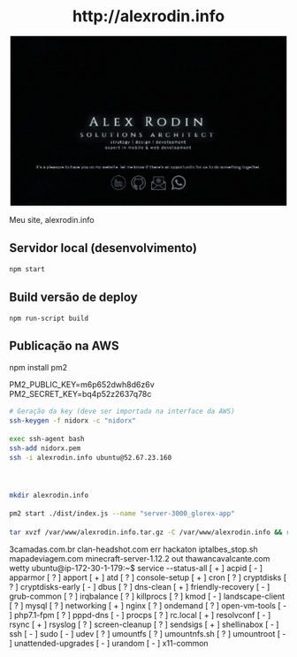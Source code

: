 <div align="center">
    <h1>http://alexrodin.info</h1>
    <p align="center">
        <a href="http://alexrodin.info">
            <img src="./docs/screen.gif" width="500" />
        </a>
    </p>
</div>

Meu site, alexrodin.info


## Servidor local (desenvolvimento)

```bash
npm start
```

## Build versão de deploy

```bash
npm run-script build
```

## Publicação na AWS

npm install pm2

PM2_PUBLIC_KEY=m6p652dwh8d6z6v
PM2_SECRET_KEY=bq4p52z2637q78c

```bash
# Geração da key (deve ser importada na interface da AWS)
ssh-keygen -f nidorx -c "nidorx"

exec ssh-agent bash
ssh-add nidorx.pem
ssh -i alexrodin.info ubuntu@52.67.23.160



mkdir alexrodin.info

pm2 start ./dist/index.js --name "server-3000_glorex-app"

tar xvzf /var/www/alexrodin.info.tar.gz -C /var/www/alexrodin.info && rm /var/www/alexrodin.info.tar.gz
```







3camadas.com.br  clan-headshot.com  err  hackaton  iptalbes_stop.sh  mapadeviagem.com  minecraft-server-1.12.2  out  thawancavalcante.com  wetty
ubuntu@ip-172-30-1-179:~$ service --status-all
 [ + ]  acpid
 [ - ]  apparmor
 [ ? ]  apport
 [ + ]  atd
 [ ? ]  console-setup
 [ + ]  cron
 [ ? ]  cryptdisks
 [ ? ]  cryptdisks-early
 [ - ]  dbus
 [ ? ]  dns-clean
 [ + ]  friendly-recovery
 [ - ]  grub-common
 [ ? ]  irqbalance
 [ ? ]  killprocs
 [ ? ]  kmod
 [ - ]  landscape-client
 [ ? ]  mysql
 [ ? ]  networking
 [ + ]  nginx
 [ ? ]  ondemand
 [ ? ]  open-vm-tools
 [ - ]  php7.1-fpm
 [ ? ]  pppd-dns
 [ - ]  procps
 [ ? ]  rc.local
 [ + ]  resolvconf
 [ - ]  rsync
 [ + ]  rsyslog
 [ ? ]  screen-cleanup
 [ ? ]  sendsigs
 [ + ]  shellinabox
 [ - ]  ssh
 [ - ]  sudo
 [ - ]  udev
 [ ? ]  umountfs
 [ ? ]  umountnfs.sh
 [ ? ]  umountroot
 [ - ]  unattended-upgrades
 [ - ]  urandom
 [ - ]  x11-common
